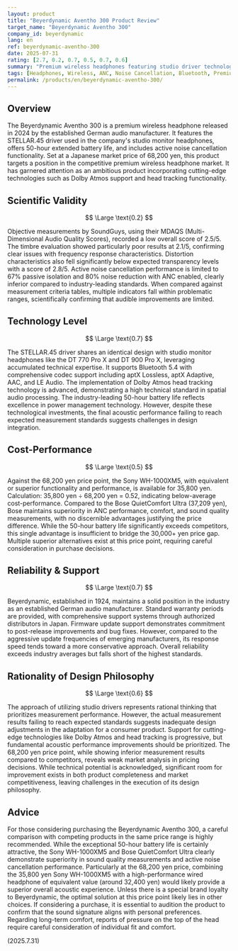 ```yaml
---
layout: product
title: "Beyerdynamic Aventho 300 Product Review"
target_name: "Beyerdynamic Aventho 300"
company_id: beyerdynamic
lang: en
ref: beyerdynamic-aventho-300
date: 2025-07-31
rating: [2.7, 0.2, 0.7, 0.5, 0.7, 0.6]
summary: "Premium wireless headphones featuring studio driver technology, but facing challenges in measurement performance and price competitiveness"
tags: [Headphones, Wireless, ANC, Noise Cancellation, Bluetooth, Premium]
permalink: /products/en/beyerdynamic-aventho-300/
---
```


## Overview

The Beyerdynamic Aventho 300 is a premium wireless headphone released in 2024 by the established German audio manufacturer. It features the STELLAR.45 driver used in the company's studio monitor headphones, offers 50-hour extended battery life, and includes active noise cancellation functionality. Set at a Japanese market price of 68,200 yen, this product targets a position in the competitive premium wireless headphone market. It has garnered attention as an ambitious product incorporating cutting-edge technologies such as Dolby Atmos support and head tracking functionality.

## Scientific Validity

$$ \Large \text{0.2} $$

Objective measurements by SoundGuys, using their MDAQS (Multi-Dimensional Audio Quality Scores), recorded a low overall score of 2.5/5. The timbre evaluation showed particularly poor results at 2.1/5, confirming clear issues with frequency response characteristics. Distortion characteristics also fell significantly below expected transparency levels with a score of 2.8/5. Active noise cancellation performance is limited to 67% passive isolation and 80% noise reduction with ANC enabled, clearly inferior compared to industry-leading standards. When compared against measurement criteria tables, multiple indicators fall within problematic ranges, scientifically confirming that audible improvements are limited.

## Technology Level

$$ \Large \text{0.7} $$

The STELLAR.45 driver shares an identical design with studio monitor headphones like the DT 770 Pro X and DT 900 Pro X, leveraging accumulated technical expertise. It supports Bluetooth 5.4 with comprehensive codec support including aptX Lossless, aptX Adaptive, AAC, and LE Audio. The implementation of Dolby Atmos head tracking technology is advanced, demonstrating a high technical standard in spatial audio processing. The industry-leading 50-hour battery life reflects excellence in power management technology. However, despite these technological investments, the final acoustic performance failing to reach expected measurement standards suggests challenges in design integration.

## Cost-Performance

$$ \Large \text{0.5} $$

Against the 68,200 yen price point, the Sony WH-1000XM5, with equivalent or superior functionality and performance, is available for 35,800 yen. Calculation: 35,800 yen ÷ 68,200 yen = 0.52, indicating below-average cost-performance. Compared to the Bose QuietComfort Ultra (37,209 yen), Bose maintains superiority in ANC performance, comfort, and sound quality measurements, with no discernible advantages justifying the price difference. While the 50-hour battery life significantly exceeds competitors, this single advantage is insufficient to bridge the 30,000+ yen price gap. Multiple superior alternatives exist at this price point, requiring careful consideration in purchase decisions.

## Reliability & Support

$$ \Large \text{0.7} $$

Beyerdynamic, established in 1924, maintains a solid position in the industry as an established German audio manufacturer. Standard warranty periods are provided, with comprehensive support systems through authorized distributors in Japan. Firmware update support demonstrates commitment to post-release improvements and bug fixes. However, compared to the aggressive update frequencies of emerging manufacturers, its response speed tends toward a more conservative approach. Overall reliability exceeds industry averages but falls short of the highest standards.

## Rationality of Design Philosophy

$$ \Large \text{0.6} $$

The approach of utilizing studio drivers represents rational thinking that prioritizes measurement performance. However, the actual measurement results failing to reach expected standards suggests inadequate design adjustments in the adaptation for a consumer product. Support for cutting-edge technologies like Dolby Atmos and head tracking is progressive, but fundamental acoustic performance improvements should be prioritized. The 68,200 yen price point, while showing inferior measurement results compared to competitors, reveals weak market analysis in pricing decisions. While technical potential is acknowledged, significant room for improvement exists in both product completeness and market competitiveness, leaving challenges in the execution of its design philosophy.

## Advice

For those considering purchasing the Beyerdynamic Aventho 300, a careful comparison with competing products in the same price range is highly recommended. While the exceptional 50-hour battery life is certainly attractive, the Sony WH-1000XM5 and Bose QuietComfort Ultra clearly demonstrate superiority in sound quality measurements and active noise cancellation performance. Particularly at the 68,200 yen price, combining the 35,800 yen Sony WH-1000XM5 with a high-performance wired headphone of equivalent value (around 32,400 yen) would likely provide a superior overall acoustic experience. Unless there is a special brand loyalty to Beyerdynamic, the optimal solution at this price point likely lies in other choices. If considering a purchase, it is essential to audition the product to confirm that the sound signature aligns with personal preferences. Regarding long-term comfort, reports of pressure on the top of the head require careful consideration of individual fit and comfort.

(2025.7.31)
